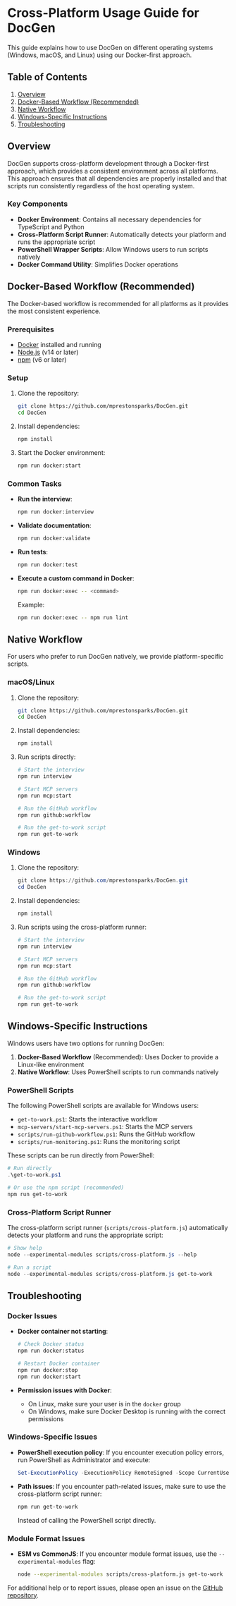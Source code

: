 # Cross-Platform Usage Guide for DocGen

This guide explains how to use DocGen on different operating systems (Windows, macOS, and Linux) using our Docker-first approach.

## Table of Contents

1. [Overview](#overview)
2. [Docker-Based Workflow (Recommended)](#docker-based-workflow-recommended)
3. [Native Workflow](#native-workflow)
4. [Windows-Specific Instructions](#windows-specific-instructions)
5. [Troubleshooting](#troubleshooting)

## Overview

DocGen supports cross-platform development through a Docker-first approach, which provides a consistent environment across all platforms. This approach ensures that all dependencies are properly installed and that scripts run consistently regardless of the host operating system.

### Key Components

- **Docker Environment**: Contains all necessary dependencies for TypeScript and Python
- **Cross-Platform Script Runner**: Automatically detects your platform and runs the appropriate script
- **PowerShell Wrapper Scripts**: Allow Windows users to run scripts natively
- **Docker Command Utility**: Simplifies Docker operations

## Docker-Based Workflow (Recommended)

The Docker-based workflow is recommended for all platforms as it provides the most consistent experience.

### Prerequisites

- [Docker](https://www.docker.com/products/docker-desktop) installed and running
- [Node.js](https://nodejs.org/) (v14 or later)
- [npm](https://www.npmjs.com/) (v6 or later)

### Setup

1. Clone the repository:
   ```bash
   git clone https://github.com/mprestonsparks/DocGen.git
   cd DocGen
   ```

2. Install dependencies:
   ```bash
   npm install
   ```

3. Start the Docker environment:
   ```bash
   npm run docker:start
   ```

### Common Tasks

- **Run the interview**:
  ```bash
  npm run docker:interview
  ```

- **Validate documentation**:
  ```bash
  npm run docker:validate
  ```

- **Run tests**:
  ```bash
  npm run docker:test
  ```

- **Execute a custom command in Docker**:
  ```bash
  npm run docker:exec -- <command>
  ```
  Example:
  ```bash
  npm run docker:exec -- npm run lint
  ```

## Native Workflow

For users who prefer to run DocGen natively, we provide platform-specific scripts.

### macOS/Linux

1. Clone the repository:
   ```bash
   git clone https://github.com/mprestonsparks/DocGen.git
   cd DocGen
   ```

2. Install dependencies:
   ```bash
   npm install
   ```

3. Run scripts directly:
   ```bash
   # Start the interview
   npm run interview
   
   # Start MCP servers
   npm run mcp:start
   
   # Run the GitHub workflow
   npm run github:workflow
   
   # Run the get-to-work script
   npm run get-to-work
   ```

### Windows

1. Clone the repository:
   ```powershell
   git clone https://github.com/mprestonsparks/DocGen.git
   cd DocGen
   ```

2. Install dependencies:
   ```powershell
   npm install
   ```

3. Run scripts using the cross-platform runner:
   ```powershell
   # Start the interview
   npm run interview
   
   # Start MCP servers
   npm run mcp:start
   
   # Run the GitHub workflow
   npm run github:workflow
   
   # Run the get-to-work script
   npm run get-to-work
   ```

## Windows-Specific Instructions

Windows users have two options for running DocGen:

1. **Docker-Based Workflow** (Recommended): Uses Docker to provide a Linux-like environment
2. **Native Workflow**: Uses PowerShell scripts to run commands natively

### PowerShell Scripts

The following PowerShell scripts are available for Windows users:

- `get-to-work.ps1`: Starts the interactive workflow
- `mcp-servers/start-mcp-servers.ps1`: Starts the MCP servers
- `scripts/run-github-workflow.ps1`: Runs the GitHub workflow
- `scripts/run-monitoring.ps1`: Runs the monitoring script

These scripts can be run directly from PowerShell:

```powershell
# Run directly
.\get-to-work.ps1

# Or use the npm script (recommended)
npm run get-to-work
```

### Cross-Platform Script Runner

The cross-platform script runner (`scripts/cross-platform.js`) automatically detects your platform and runs the appropriate script:

```powershell
# Show help
node --experimental-modules scripts/cross-platform.js --help

# Run a script
node --experimental-modules scripts/cross-platform.js get-to-work
```

## Troubleshooting

### Docker Issues

- **Docker container not starting**:
  ```bash
  # Check Docker status
  npm run docker:status
  
  # Restart Docker container
  npm run docker:stop
  npm run docker:start
  ```

- **Permission issues with Docker**:
  - On Linux, make sure your user is in the `docker` group
  - On Windows, make sure Docker Desktop is running with the correct permissions

### Windows-Specific Issues

- **PowerShell execution policy**:
  If you encounter execution policy errors, run PowerShell as Administrator and execute:
  ```powershell
  Set-ExecutionPolicy -ExecutionPolicy RemoteSigned -Scope CurrentUser
  ```

- **Path issues**:
  If you encounter path-related issues, make sure to use the cross-platform script runner:
  ```powershell
  npm run get-to-work
  ```
  Instead of calling the PowerShell script directly.

### Module Format Issues

- **ESM vs CommonJS**:
  If you encounter module format issues, use the `--experimental-modules` flag:
  ```bash
  node --experimental-modules scripts/cross-platform.js get-to-work
  ```

For additional help or to report issues, please open an issue on the [GitHub repository](https://github.com/mprestonsparks/DocGen/issues).
